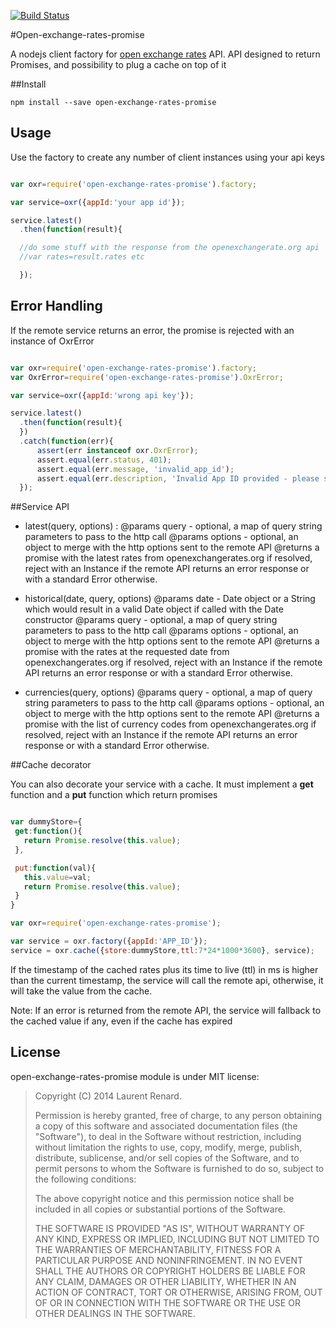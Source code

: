 [![Build Status](https://travis-ci.org/continuous-software/open-exchange-rate-promise.svg?branch=master)](https://travis-ci.org/continuous-software/open-exchange-rate-promise)

#Open-exchange-rates-promise

A nodejs client factory for [open exchange rates](https://openexchangerates.org) API. API designed to return Promises, and possibility to plug a cache on top of it

##Install

`npm install --save open-exchange-rates-promise`

## Usage

Use the factory to create any number of client instances using your api keys

```Javascript

var oxr=require('open-exchange-rates-promise').factory;

var service=oxr({appId:'your app id'});

service.latest()
  .then(function(result){

  //do some stuff with the response from the openexchangerate.org api
  //var rates=result.rates etc

  });

```

## Error Handling

If the remote service returns an error, the promise is rejected with an instance of OxrError

```Javascript

var oxr=require('open-exchange-rates-promise').factory;
var OxrError=require('open-exchange-rates-promise').OxrError;

var service=oxr({appId:'wrong api key'});

service.latest()
  .then(function(result){
  })
  .catch(function(err){
      assert(err instanceof oxr.OxrError);
      assert.equal(err.status, 401);
      assert.equal(err.message, 'invalid_app_id');
      assert.equal(err.description, 'Invalid App ID provided - please sign up at https://openexchangerates.org/signup, or contact support@openexchangerates.org. Thanks!');
  });

```

##Service API

* latest(query, options) :
@params query - optional, a map of query string parameters to pass to the http call
@params options - optional, an object to merge with the http options sent to the remote API
@returns a promise with the latest rates from openexchangerates.org if resolved, reject with an Instance if the remote API returns an error response or with a standard Error otherwise.

* historical(date, query, options)
@params date - Date object or a String which would result in a valid Date object if called with the Date constructor
@params query - optional, a map of query string parameters to pass to the http call
@params options - optional, an object to merge with the http options sent to the remote API
@returns a promise with the rates at the requested date from openexchangerates.org if resolved, reject with an Instance if the remote API returns an error response or with a standard Error otherwise.

* currencies(query, options)
@params query - optional, a map of query string parameters to pass to the http call
@params options - optional, an object to merge with the http options sent to the remote API
@returns a promise with the list of currency codes from openexchangerates.org if resolved, reject with an Instance if the remote API returns an error response or with a standard Error otherwise.

##Cache decorator

You can also decorate your service with a cache. It must implement a <strong>get</strong> function and a <strong>put</strong> function which return promises

 ```Javascript

var dummyStore={
  get:function(){
    return Promise.resolve(this.value);
  },

  put:function(val){
    this.value=val;
    return Promise.resolve(this.value);
  }
}

var oxr=require('open-exchange-rates-promise');

var service = oxr.factory({appId:'APP_ID'});
service = oxr.cache({store:dummyStore,ttl:7*24*1000*3600}, service);

 ```
If the timestamp of the cached rates plus its time to live (ttl) in ms is higher than the current timestamp, the service will call the remote api,
otherwise, it will take the value from the cache.

Note: If an error is returned from the remote API, the service will fallback to the cached value if any, even if the cache has expired


## License

open-exchange-rates-promise module is under MIT license:

> Copyright (C) 2014 Laurent Renard.
>
> Permission is hereby granted, free of charge, to any person
> obtaining a copy of this software and associated documentation files
> (the "Software"), to deal in the Software without restriction,
> including without limitation the rights to use, copy, modify, merge,
> publish, distribute, sublicense, and/or sell copies of the Software,
> and to permit persons to whom the Software is furnished to do so,
> subject to the following conditions:
>
> The above copyright notice and this permission notice shall be
> included in all copies or substantial portions of the Software.
>
> THE SOFTWARE IS PROVIDED "AS IS", WITHOUT WARRANTY OF ANY KIND,
> EXPRESS OR IMPLIED, INCLUDING BUT NOT LIMITED TO THE WARRANTIES OF
> MERCHANTABILITY, FITNESS FOR A PARTICULAR PURPOSE AND
> NONINFRINGEMENT. IN NO EVENT SHALL THE AUTHORS OR COPYRIGHT HOLDERS
> BE LIABLE FOR ANY CLAIM, DAMAGES OR OTHER LIABILITY, WHETHER IN AN
> ACTION OF CONTRACT, TORT OR OTHERWISE, ARISING FROM, OUT OF OR IN
> CONNECTION WITH THE SOFTWARE OR THE USE OR OTHER DEALINGS IN THE
> SOFTWARE.